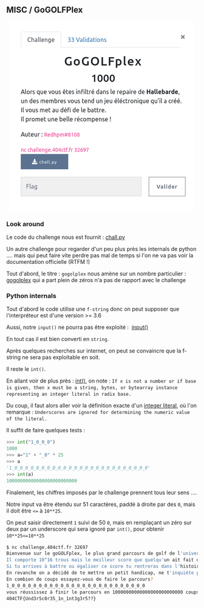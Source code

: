 ## MISC / GoGOLFPlex

<p align="center">
  <img src="img/consignes.png" />
</p>


### Look around

Le code du challenge nous est fournit : [chall.py](chall.py)



Un autre challenge pour regarder d'un peu plus près les internals de python .... mais qui peut faire vite perdre pas mal de temps si l'on ne va pas voir la documentation officielle (RTFM !)

Tout d'abord, le titre : `gogolplex` nous amène sur un nombre particulier : [gogolplex](https://fr.wiktionary.org/wiki/gogolplex) qui a part plein de zéros n'a pas de rapport avec le challenge


### Python internals


Tout d'abord le code utilise une `f-string` donc on peut supposer que l'interpréteur est d'une version >= 3.6

Aussi, notre `input()` ne pourra pas être exploité :  [input()](https://docs.python.org/3/library/functions.html#input)

En tout cas il est bien converti en `string`.

Après quelques recherches sur internet, on peut se convaincre que la f-string ne sera pas exploitable en soit.

Il reste le `int()`.

En allant voir de plus près : [int()](https://docs.python.org/3/library/functions.html#int), on note :
`If x is not a number or if base is given, then x must be a string, bytes, or bytearray instance representing an integer literal in radix base.`

Du coup, il faut alors aller voir la définition exacte d'un [integer literal](https://docs.python.org/3/reference/lexical_analysis.html#integers), où l'on remarque : `Underscores are ignored for determining the numeric value of the literal.`

Il suffit de faire quelques tests :

```python
>>> int("1_0_0_0")
1000
>>> a="1" + "_0" * 25
>>> a
'1_0_0_0_0_0_0_0_0_0_0_0_0_0_0_0_0_0_0_0_0_0_0_0_0_0'
>>> int(a)
10000000000000000000000000
```

Finalement, les chiffres imposés par le challenge prennent tous leur sens ....

Notre input va être étendu sur 51 caractères, paddé à droite par des `0`, mais il doit être `<=` à `10**25`.

On peut saisir directement `1` suivi de 50 `0`, mais en remplaçant un zéro sur deux par un underscore qui sera ignoré par `int()`, pour obtenir `10**25<=10**25`

```bash
$ nc challenge.404ctf.fr 32697
Bienvenue sur le goGOLFplex, le plus grand parcours de golf de l'univers!
Il comporte 10^16 trous mais le meilleur score que quelqu'un ait fait dans l'histoire est 10^25
Si tu arrives à battre ou égaliser ce score tu rentreras dans l'histoire !
En revanche on a décidé de te mettre un petit handicap, ne t'inquiète pas, ce n'est pas gênant ;)
En combien de coups essayez-vous de faire le parcours?
1_0_0_0_0_0_0_0_0_0_0_0_0_0_0_0_0_0_0_0_0_0_0_0_0_0
vous réussissez à finir le parcours en 10000000000000000000000000 coups
404CTF{Und3r5c0r35_1n_1nt3g3r5??}
```
